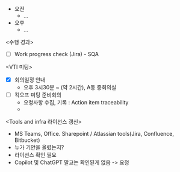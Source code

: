 - 오전
	- ...
- 오후
	- ...

<수행 경과>
- [ ] Work progress check (Jira) - SQA

<VTI 미팅>
- [x] 회의일정 안내
	- 오후 3시30분 ~  (약 2시간), A동 중회의실
- [ ] 킥오프 미팅 준비회의
	- 요청사항 수집, 기록 : Action item traceability
	- 

<Tools and infra 라이선스 갱신>
- MS Teams, Office. Sharepoint / Atlassian tools(Jira, Confluence, Bitbucket)
- 누가 기안을 올렸는지?
- 라이선스 확인 필요
- Copilot 및 ChatGPT 말고는 확인된게 없음 -> 요청